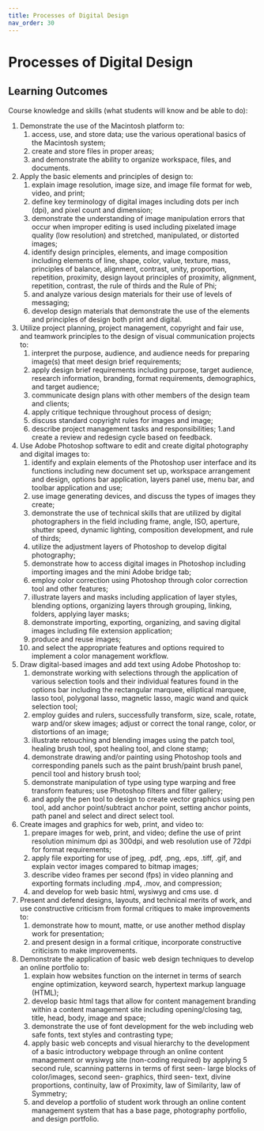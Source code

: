 ```yaml
---
title: Processes of Digital Design
nav_order: 30
---
```


# Processes of Digital Design


## Learning Outcomes
Course knowledge and skills (what students will know and be able to do):
1. Demonstrate the use of the Macintosh platform to:
    1. access, use, and store data; use the various operational basics of the Macintosh system;
    1. create and store files in proper areas;
    1. and demonstrate the ability to organize workspace, files, and documents.
2. Apply the basic elements and principles of design to:
    1. explain image resolution, image size, and image file format for web, video, and print;
    1. define key terminology of digital images including dots per inch (dpi), and pixel count and dimension;
    1. demonstrate the understanding of image manipulation errors that occur when improper editing is used including pixelated image quality (low resolution) and stretched, manipulated, or distorted images;
    1. identify design principles, elements, and image composition including elements of line, shape, color, value, texture, mass, principles of balance, alignment, contrast, unity, proportion, repetition, proximity, design layout principles of proximity, alignment, repetition, contrast, the rule of thirds and the Rule of Phi;
    1. and analyze various design materials for their use of levels of messaging;
    1. develop design materials that demonstrate the use of the elements and principles of design both print and digital.
3. Utilize project planning, project management, copyright and fair use, and teamwork principles to the design of visual communication projects to:
    1. interpret the purpose, audience, and audience needs for preparing image(s) that meet design brief requirements;
    1. apply design brief requirements including purpose, target audience, research information, branding, format requirements, demographics, and target audience;
    1. communicate design plans with other members of the design team and clients;
    1. apply critique technique throughout process of design;
    1. discuss standard copyright rules for images and image;
    1. describe project management tasks and responsibilities;
    1.and create a review and redesign cycle based on feedback.
4. Use Adobe Photoshop software to edit and create digital photography and digital images to:
    1. identify and explain elements of the Photoshop user interface and its functions including new document set up, workspace arrangement and design, options bar application, layers panel use, menu bar, and toolbar application and use;
    1. use image generating devices, and discuss the types of images they create;
    1. demonstrate the use of technical skills that are utilized by digital photographers in the field including frame, angle, ISO, aperture, shutter speed, dynamic lighting, composition development, and rule of thirds;
    1. utilize the adjustment layers of Photoshop to develop digital photography;
    1. demonstrate how to access digital images in Photoshop including importing images and the mini Adobe bridge tab;
    1. employ color correction using Photoshop through color correction tool and other features;
    1. illustrate layers and masks including application of layer styles, blending options, organizing layers through grouping, linking, folders, applying layer masks;
    1. demonstrate importing, exporting, organizing, and saving digital images including file extension application;
    1. produce and reuse images;
    1. and select the appropriate features and options required to implement a color management workflow.
5. Draw digital-based images and add text using Adobe Photoshop to: 
    1. demonstrate working with selections through the application of various selection tools and their individual features found in the options bar including the rectangular marquee, elliptical marquee, lasso tool, polygonal lasso, magnetic lasso, magic wand and quick selection tool; 
    1. employ guides and rulers, successfully transform, size, scale, rotate, warp and/or skew images; adjust or correct the tonal range, color, or distortions of an image; 
    1. illustrate retouching and blending images using the patch tool, healing brush tool, spot healing tool, and clone stamp; 
    1. demonstrate drawing and/or painting using Photoshop tools and corresponding panels such as the paint brush/paint brush panel, pencil tool and history brush tool; 
    1. demonstrate manipulation of type using type warping and free transform features; use Photoshop filters and filter gallery; 
    1. and apply the pen tool to design to create vector graphics using pen tool, add anchor point/subtract anchor point, setting anchor points, path panel and select and direct select tool.
6. Create images and graphics for web, print, and video to: 
    1. prepare images for web, print, and video; define the use of print resolution minimum dpi as 300dpi, and web resolution use of 72dpi for format requirements; 
    1. apply file exporting for use of jpeg, .pdf, .png, .eps, .tiff, .gif, and explain vector images compared to bitmap images; 
    1. describe video frames per second (fps) in video planning and exporting formats including .mp4, .mov, and compression; 
    1. and develop for web basic html, wysiwyg and cms use. d
7. Present and defend designs, layouts, and technical merits of work, and use constructive criticism from formal critiques to make improvements to: 
    1. demonstrate how to mount, matte, or use another method display work for presentation; 
    1. and present design in a formal critique, incorporate constructive criticism to make improvements.
8. Demonstrate the application of basic web design techniques to develop an online portfolio to: 
    1. explain how websites function on the internet in terms of search engine optimization, keyword search, hypertext markup language (HTML); 
    1. develop basic html tags that allow for content management branding within a content management site including opening/closing tag, title, head, body, image and space; 
    1. demonstrate the use of font development for the web including web safe fonts, text styles and contrasting type; 
    1. apply basic web concepts and visual hierarchy to the development of a basic introductory webpage through an online content management or wysiwyg site (non-coding required) by applying 5 second rule, scanning patterns in terms of first seen- large blocks of color/images, second seen- graphics, third seen- text, divine proportions, continuity, law of Proximity, law of Similarity, law of Symmetry; 
    1. and develop a portfolio of student work through an online content management system that has a base page, photography portfolio, and design portfolio.

